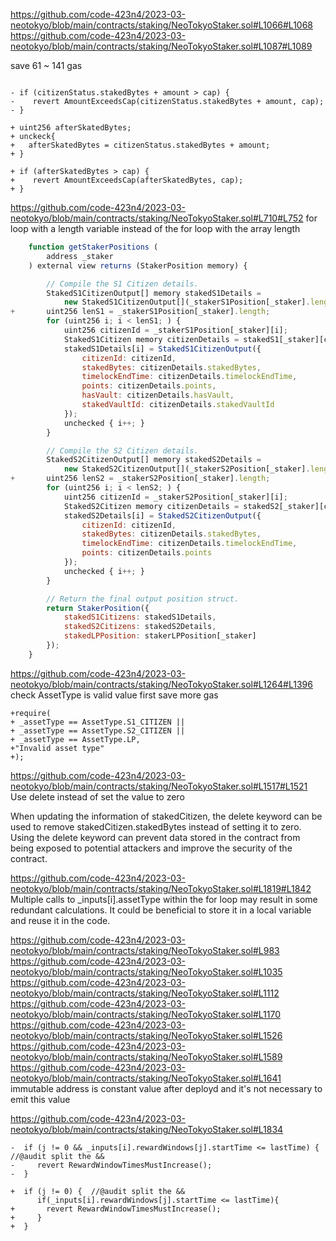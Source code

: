 https://github.com/code-423n4/2023-03-neotokyo/blob/main/contracts/staking/NeoTokyoStaker.sol#L1066#L1068
https://github.com/code-423n4/2023-03-neotokyo/blob/main/contracts/staking/NeoTokyoStaker.sol#L1087#L1089

save 61 ~ 141 gas

```solidity

- if (citizenStatus.stakedBytes + amount > cap) {
-  	 revert AmountExceedsCap(citizenStatus.stakedBytes + amount, cap);
- }

+ uint256 afterSkatedBytes;
+ unckeck{
+   afterSkatedBytes = citizenStatus.stakedBytes + amount;
+ }

+ if (afterSkatedBytes > cap) {
+  	 revert AmountExceedsCap(afterSkatedBytes, cap);
+ }

```

https://github.com/code-423n4/2023-03-neotokyo/blob/main/contracts/staking/NeoTokyoStaker.sol#L710#L752
for loop with a length variable instead of the for loop with the array length

```javascript
	function getStakerPositions (
		address _staker
	) external view returns (StakerPosition memory) {

		// Compile the S1 Citizen details.
		StakedS1CitizenOutput[] memory stakedS1Details =
			new StakedS1CitizenOutput[](_stakerS1Position[_staker].length);
+		uint256 lenS1 = _stakerS1Position[_staker].length;
		for (uint256 i; i < lenS1; ) {
			uint256 citizenId = _stakerS1Position[_staker][i];
			StakedS1Citizen memory citizenDetails = stakedS1[_staker][citizenId];
			stakedS1Details[i] = StakedS1CitizenOutput({
				citizenId: citizenId,
				stakedBytes: citizenDetails.stakedBytes,
				timelockEndTime: citizenDetails.timelockEndTime,
				points: citizenDetails.points,
				hasVault: citizenDetails.hasVault,
				stakedVaultId: citizenDetails.stakedVaultId
			});
			unchecked { i++; }
		}

		// Compile the S2 Citizen details.
		StakedS2CitizenOutput[] memory stakedS2Details =
			new StakedS2CitizenOutput[](_stakerS2Position[_staker].length);
+		uint256 lenS2 = _stakerS2Position[_staker].length;
		for (uint256 i; i < lenS2; ) {
			uint256 citizenId = _stakerS2Position[_staker][i];
			StakedS2Citizen memory citizenDetails = stakedS2[_staker][citizenId];
			stakedS2Details[i] = StakedS2CitizenOutput({
				citizenId: citizenId,
				stakedBytes: citizenDetails.stakedBytes,
				timelockEndTime: citizenDetails.timelockEndTime,
				points: citizenDetails.points
			});
			unchecked { i++; }
		}

		// Return the final output position struct.
		return StakerPosition({
			stakedS1Citizens: stakedS1Details,
			stakedS2Citizens: stakedS2Details,
			stakedLPPosition: stakerLPPosition[_staker]
		});
	}
```

https://github.com/code-423n4/2023-03-neotokyo/blob/main/contracts/staking/NeoTokyoStaker.sol#L1264#L1396
check AssetType is valid value first save more gas

```solidity
+require(
+ _assetType == AssetType.S1_CITIZEN ||
+ _assetType == AssetType.S2_CITIZEN ||
+ _assetType == AssetType.LP,
+"Invalid asset type"
+);
```

https://github.com/code-423n4/2023-03-neotokyo/blob/main/contracts/staking/NeoTokyoStaker.sol#L1517#L1521
Use delete instead of set the value to zero

When updating the information of stakedCitizen, the delete keyword can be used to remove stakedCitizen.stakedBytes instead of setting it to zero. Using the delete keyword can prevent data stored in the contract from being exposed to potential attackers and improve the security of the contract.

https://github.com/code-423n4/2023-03-neotokyo/blob/main/contracts/staking/NeoTokyoStaker.sol#L1819#L1842
Multiple calls to \_inputs[i].assetType within the for loop may result in some redundant calculations. It could be beneficial to store it in a local variable and reuse it in the code.

https://github.com/code-423n4/2023-03-neotokyo/blob/main/contracts/staking/NeoTokyoStaker.sol#L983
https://github.com/code-423n4/2023-03-neotokyo/blob/main/contracts/staking/NeoTokyoStaker.sol#L1035
https://github.com/code-423n4/2023-03-neotokyo/blob/main/contracts/staking/NeoTokyoStaker.sol#L1112
https://github.com/code-423n4/2023-03-neotokyo/blob/main/contracts/staking/NeoTokyoStaker.sol#L1170
https://github.com/code-423n4/2023-03-neotokyo/blob/main/contracts/staking/NeoTokyoStaker.sol#L1526
https://github.com/code-423n4/2023-03-neotokyo/blob/main/contracts/staking/NeoTokyoStaker.sol#L1589
https://github.com/code-423n4/2023-03-neotokyo/blob/main/contracts/staking/NeoTokyoStaker.sol#L1641
immutable address is constant value after deployd and it's not necessary to emit this value

https://github.com/code-423n4/2023-03-neotokyo/blob/main/contracts/staking/NeoTokyoStaker.sol#L1834

```solidity
-  if (j != 0 && _inputs[i].rewardWindows[j].startTime <= lastTime) {  //@audit split the &&
-	  revert RewardWindowTimesMustIncrease();
-  }

+  if (j != 0) {  //@audit split the &&
	  if(_inputs[i].rewardWindows[j].startTime <= lastTime){
+ 		revert RewardWindowTimesMustIncrease();
+	  }
+  }
```